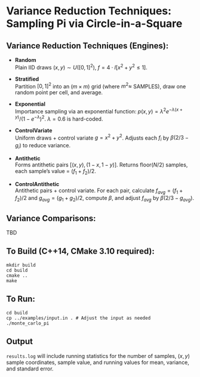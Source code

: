 Variance Reduction Techniques: Sampling Pi via Circle-in-a-Square
==================================================================

## Variance Reduction Techniques (Engines):

- **Random**  
Plain IID draws $(x,y) \sim U([0,1]^2)$, $f = 4 \cdot I[x^2+y^2≤1]$.

- **Stratified**  
Partition $[0,1]^2$ into an $(m \times m)$ grid (where $m^2 \approx$ SAMPLES), draw one random point per cell, and average.

- **Exponential**  
Importance sampling via an exponential function: $p(x, y) = λ^2 e^{-\lambda(x+y)} / (1 - e^{-\lambda})^2$. $\lambda = 0.6$ is hard-coded.

- **ControlVariate**  
Uniform draws + control variate $g=x^2+y^2$. Adjusts each $f_i$ by $\beta (2/3 − g_i)$ to reduce variance.

- **Antithetic**  
Forms antithetic pairs $[(x,y),(1−x,1−y)]$. Returns floor($N/2$) samples, each sample’s value = $(f_1+f_2) / 2$.

- **ControlAntithetic**  
Antithetic pairs + control variate. For each pair, calculate $f_{avg} = (f_1 + f_2) / 2$ and $g_{avg} = (g_1 + g_2) / 2$, compute $\beta$, and adjust $f_{avg}$ by $\beta (2/3 − g_{avg})$.

## Variance Comparisons:
TBD

## To Build (C++14, CMake 3.10 required):
```
mkdir build
cd build
cmake ..
make
```
## To Run:
```
cd build
cp ../examples/input.in . # Adjust the input as needed
./monte_carlo_pi
```

## Output
`results.log` will include running statistics for the number of samples, $(x, y)$ sample coordinates, sample value, and running values for mean, variance, and standard error.
